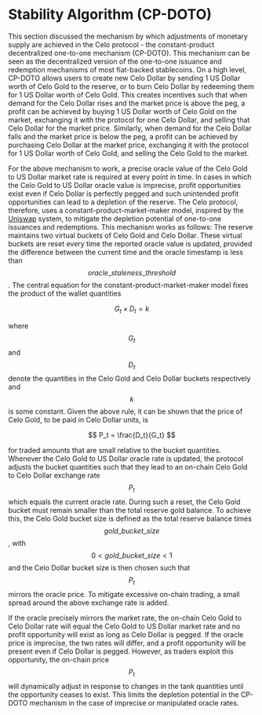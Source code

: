 # Stability Algorithm \(CP-DOTO\)

This section discussed the mechanism by which adjustments of monetary supply are achieved in the Celo protocol - the constant-product decentralized one-to-one mechanism \(CP-DOTO\). This mechanism can be seen as the decentralized version of the one-to-one issuance and redemption mechanisms of most fiat-backed stablecoins. On a high level, CP-DOTO allows users to create new Celo Dollar by sending 1 US Dollar worth of Celo Gold to the reserve, or to burn Celo Dollar by redeeming them for 1 US Dollar worth of Celo Gold. This creates incentives such that when demand for the Celo Dollar rises and the market price is above the peg, a profit can be achieved by buying 1 US Dollar worth of Celo Gold on the market, exchanging it with the protocol for one Celo Dollar, and selling that Celo Dollar for the market price. Similarly, when demand for the Celo Dollar falls and the market price is below the peg, a profit can be achieved by purchasing Celo Dollar at the market price, exchanging it with the protocol for 1 US Dollar worth of Celo Gold, and selling the Celo Gold to the market.

For the above mechanism to work, a precise oracle value of the Celo Gold to US Dollar market rate is required at every point in time. In cases in which the Celo Gold to US Dollar oracle value is imprecise, profit opportunities exist even if Celo Dollar is perfectly pegged and such unintended profit opportunities can lead to a depletion of the reserve. The Celo protocol, therefore, uses a constant-product-market-maker model, inspired by the [Uniswap](https://uniswap.io/) system, to mitigate the depletion potential of one-to-one issuances and redemptions. This mechanism works as follows: The reserve maintains two virtual buckets of Celo Gold and Celo Dollar. These virtual buckets are reset every time the reported oracle value is updated, provided the difference between the current time and the oracle timestamp is less than $$oracle\_staleness\_threshold$$. The central equation for the constant-product-market-maker model fixes the product of the wallet quantities

$$
G_t \times D_t = k
$$

where $$G_t$$ and $$D_t$$denote the quantities in the Celo Gold and Celo Dollar buckets respectively and $$k$$ is some constant. Given the above rule, it can be shown that the price of Celo Gold, to be paid in Celo Dollar units, is

$$
P_t = \frac{D_t}{G_t}
$$

for traded amounts that are small relative to the bucket quantities. Whenever the Celo Gold to US Dollar oracle rate is updated, the protocol adjusts the bucket quantities such that they lead to an on-chain Celo Gold to Celo Dollar exchange rate $$P_t$$which equals the current oracle rate. During such a reset, the Celo Gold bucket must remain smaller than the total reserve gold balance. To achieve this, the Celo Gold bucket size is defined as the total reserve balance times $$gold\_bucket\_size$$, with $$0<gold\_bucket\_size<1$$ and the Celo Dollar bucket size is then chosen such that $$P_t$$ mirrors the oracle price. To mitigate excessive on-chain trading, a small spread around the above exchange rate is added.

If the oracle precisely mirrors the market rate, the on-chain Celo Gold to Celo Dollar rate will equal the Celo Gold to US Dollar market rate and no profit opportunity will exist as long as Celo Dollar is pegged. If the oracle price is imprecise, the two rates will differ, and a profit opportunity will be present even if Celo Dollar is pegged. However, as traders exploit this opportunity, the on-chain price $$P_t$$ will dynamically adjust in response to changes in the tank quantities until the opportunity ceases to exist. This limits the depletion potential in the CP-DOTO mechanism in the case of imprecise or manipulated oracle rates.
